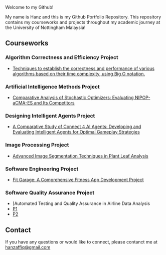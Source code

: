 Welcome to my Github!

My name is Hanz and this is my Github Portfolio Repository.
This repository contains my courseworks and projects throughout my academic journey at the University of Nottingham Malaysia!

## Courseworks
###  Algorithm Correctness and Efficiency Project
- [Techniques to establish the correctness and performance of various algorithms based on their time complexity, using Big O notation.](https://github.com/hanzaffiq/Hanz_Portfolio/blob/main/Algorithms%20Correctness%20and%20Efficiency%20Project.pdf)

###  Artificial Intelligence Methods Project
- [Comparative Analysis of Stochastic Optimizers: Evaluating NIPOP-aCMA-ES and Its Competitors](https://github.com/hanzaffiq/Hanz_Portfolio/blob/main/Artificial%20Intelligence%20Method%20Project.pdf)

###  Designing Intelligent Agents Project
- [A Comparative Study of Connect 4 AI Agents: Developing and Evaluating Intelligent Agents for Optimal Gameplay Strategies](https://github.com/hanzaffiq/Hanz_Portfolio/blob/main/DIA%20Project.pdf)

###  Image Processing Project
- [Advanced Image Segmentation Techniques in Plant Leaf Analysis](https://github.com/hanzaffiq/Hanz_Portfolio/blob/main/Image%20Processing%20Project.pdf)

###  Software Engineering Project
- [Fit Garage: A Comprehensive Fitness App Development Project](https://github.com/hanzaffiq/Hanz_Portfolio/blob/main/Software%20Engineering%20Project.pdf)

###  Software Quality Assurance Project
- [Automated Testing and Quality Assurance in Airline Data Analysis
- [P1](https://github.com/hanzaffiq/Hanz_Portfolio/blob/main/SQA%20project%20(1).pdf)
- [P2](https://github.com/hanzaffiq/Hanz_Portfolio/blob/main/SQA%20project%20(2).pdf)


## Contact
If you have any questions or would like to connect, please contanct me at hanzaffiq@gmail.com
